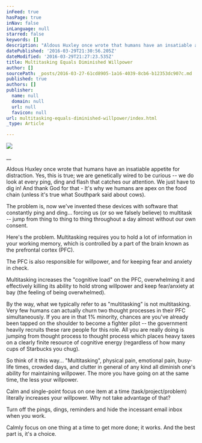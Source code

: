 ```yaml
---
inFeed: true
hasPage: true
inNav: false
inLanguage: null
starred: false
keywords: []
description: "Aldous Huxley once wrote that humans have an insatiable appetite for distraction. \_Yes, this is true; we are\ngenetically wired to be curious – we do look at every ping, ding and flash that\ncatches our attention.\_ We just have to dig in!\_ And thank God for\nthat - It’s why we humans are apex on the food chain (unless it’s true what\nSouthpark said about cows)."
datePublished: '2016-03-29T21:30:56.205Z'
dateModified: '2016-03-29T21:27:23.535Z'
title: Multitasking Equals Diminished Willpower
author: []
sourcePath: _posts/2016-03-27-61cd8905-1a16-4039-8cb6-b12353dc907c.md
published: true
authors: []
publisher:
  name: null
  domain: null
  url: null
  favicon: null
url: multitasking-equals-diminished-willpower/index.html
_type: Article

---
```

![](https://the-grid-user-content.s3-us-west-2.amazonaws.com/5d40a9df-ca36-4afe-8a86-60714670acc1.jpg)

__

Aldous Huxley once wrote that humans have an insatiable appetite for distraction.  Yes, this is true; we are
genetically wired to be curious -- we do look at every ping, ding and flash that
catches our attention.  We just have to dig in!  And thank God for
that - It's why we humans are apex on the food chain (unless it's true what
Southpark said about cows).

The problem is, now we've
invented these devices with software that constantly ping and ding... forcing us
(or so we falsely believe) to multitask -- jump from thing to thing to thing
throughout a day almost without our own consent.

Here's the problem. 
Multitasking requires you to hold a lot of information in your working memory,
which is controlled by a part of the brain known as the  prefrontal cortex
(PFC).

The  PFC  is also 
responsible for  willpower, and  for  keeping fear and anxiety
in  check.

Multitasking increases the
"cognitive load" on the PFC, overwhelming it and effectively killing its
ability to hold strong willpower and keep fear/anxiety at  bay (the
feeling of being overwhelmed).

By the way, what we typically
refer to as "multitasking" is not multitasking.  Very few humans can
actually churn two thought processes in their PFC simultaneously.  If you
are in that 1% minority, chances are you've already been tapped on the shoulder
to become a fighter pilot -- the government heavily recruits these rare people
for this role.  All you are really doing is jumping from thought process
to thought process which places heavy taxes on a clearly finite resource of
cognitive energy (regardless of how many cups of Starbucks you chug).

So think of  it  this
way...  "Multitasking", physical pain, emotional pain, busy-life times,
crowded days, and clutter in general of any kind all diminish one's 
ability for maintaining willpower.  The more you have going on at the same
time, the less your willpower. 

Calm and single-point focus on
one item at a time (task/project/problem) literally increases your
willpower.  Why not take advantage of that?

Turn off the pings, dings,
reminders and hide the incessant email inbox when you work. 

Calmly focus on one thing at a
time to get more done; it works.  And the best part is, it's a choice.